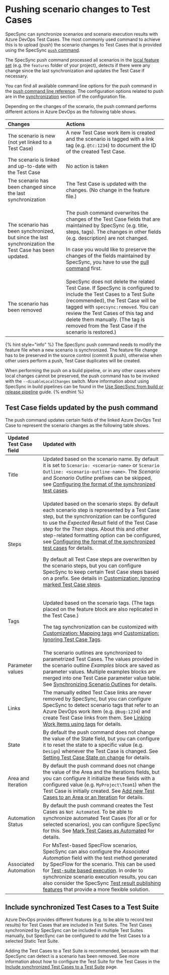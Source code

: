 # Pushing scenario changes to Test Cases

SpecSync can synchronize scenarios and scenario execution results with Azure DevOps Test Cases. The most commonly used command to achieve this is to upload \(push\) the scenario changes to Test Cases that is provided using the SpecSync [`push` command](../../reference/command-line-reference/push-command.md).

The SpecSync push command processed all scenarios in the [local feature set](../../important-concepts/how-to-define-the-local-feature-set-to-be-synchronized.md) \(e.g. the `features` folder of your project\), detects if there were any change since the last synchronization and updates the Test Case if necessary.

You can find all available command line options for the push command in the [push command line reference](../../reference/command-line-reference/push-command.md). The configuration options related to push are in the [synchronization](../../reference/configuration/configuration-synchronization/) section of the configuration file.

Depending on the changes of the scenario, the push command performs different actions in Azure DevOps as the following table shows.

<table>
  <thead>
    <tr>
      <th style="text-align:left">Changes</th>
      <th style="text-align:left">Actions</th>
    </tr>
  </thead>
  <tbody>
    <tr>
      <td style="text-align:left">The scenario is new (not yet linked to a Test Case)</td>
      <td style="text-align:left">A new Test Case work item is created and the scenario is tagged with a
        link tag (e.g. <code>@tc:1234</code>) to document the ID of the created
        Test Case.</td>
    </tr>
    <tr>
      <td style="text-align:left">The scenario is linked and up-to-date with the Test Case</td>
      <td style="text-align:left">No action is taken</td>
    </tr>
    <tr>
      <td style="text-align:left">The scenario has been changed since the last synchronization</td>
      <td style="text-align:left">The Test Case is updated with the changes. (No change in the feature file.)</td>
    </tr>
    <tr>
      <td style="text-align:left">The scenario has been synchronized, but since the last synchronization
        the Test Case has been updated.</td>
      <td style="text-align:left">
        <p>The push command overwrites the changes of the Test Case fields that are
          maintained by SpecSync (e.g. title, steps, tags). The changes in other
          fields (e.g. description) are not changed.</p>
        <p>In case you would like to preserve the changes of the fields maintained
          by SpecSync, you have to use the <a href="../pull-features/two-way-synchronization.md">pull command</a> first.</p>
      </td>
    </tr>
    <tr>
      <td style="text-align:left">The scenario has been removed</td>
      <td style="text-align:left">SpecSync does not delete the related Test Case. If SpecSync is configured
        to include the Test Cases to a Test Suite (recommended), the Test Case
        will be tagged with <code>specsync:removed</code>. You can review the Test
        Cases of this tag and delete them manually. (The tag is removed from the
        Test Case if the scenario is restored.)</td>
    </tr>
  </tbody>
</table>

{% hint style="info" %}
The SpecSync push command needs to modify the feature file when a new scenario is synchronized. The feature file change has to be preserved in the source control \(commit & push\), otherwise when other users perform a push, Test Case duplicates will be created.

When performing the push on a build pipeline, or in any other cases where local changes cannot be preserved, the push command has to be invoked with the `--disableLocalChanges` switch. More information about using SpecSync in build pipelines can be found in the [Use SpecSync from build or release pipeline](../../important-concepts/synchronizing-test-cases-from-build.md) guide.
{% endhint %}

## Test Case fields updated by the push command

The push command updates certain fields of the linked Azure DevOps Test Case to represent the scenario changes as the following table shows.

<table>
  <thead>
    <tr>
      <th style="text-align:left">Updated Test Case field</th>
      <th style="text-align:left">Updated with</th>
    </tr>
  </thead>
  <tbody>
    <tr>
      <td style="text-align:left">Title</td>
      <td style="text-align:left">Updated based on the scenario name. By default it is set to <code>Scenario: &lt;scenario-name&gt;</code> or <code>Scenario Outline: &lt;scenario-outline-name&gt;</code>.
        The <em>Scenario</em> and <em>Scenario Outline</em> prefixes can be skipped,
        see <a href="configuring-the-format-of-the-synchronized-test-cases.md">Configuring the format of the synchronized test cases</a>.</td>
    </tr>
    <tr>
      <td style="text-align:left">Steps</td>
      <td style="text-align:left">
        <p>Updated based on the scenario steps. By default each scenario step is
          represented by a Test Case step, but the synchronization can be configured
          to use the <em>Expected Result</em> field of the Test Case step for the <em>Then</em> steps.
          About this and other step-related formatting option can be configured,
          see <a href="configuring-the-format-of-the-synchronized-test-cases.md">Configuring the format of the synchronized test cases</a> for
          details.</p>
        <p>By default all Test Case steps are overwritten by the scenario steps,
          but you can configure SpecSync to keep certain Test Case steps based on
          a prefix. See details in <a href="customization-ignoring-marked-test-case-steps.md">Customization: Ignoring marked Test Case steps</a>.</p>
      </td>
    </tr>
    <tr>
      <td style="text-align:left">Tags</td>
      <td style="text-align:left">
        <p>Updated based on the scenario tags. (The tags placed on the feature block
          are also replicated in the Test Case.)</p>
        <p>The tag synchronization can be customized with <a href="customization-mapping-tags.md">Customization: Mapping tags</a> and
          <a
          href="customization-ignoring-test-case-tags.md">Customization: Ignoring Test Case Tags</a>.</p>
      </td>
    </tr>
    <tr>
      <td style="text-align:left">Parameter values</td>
      <td style="text-align:left">The scenario outlines are synchronized to parametrized Test Cases. The
        values provided in the scenario outline <em>Examples </em>block are saved
        as parameter values. Multiple examples blocks are merged into one Test
        Case parameter value table. See <a href="../../important-concepts/synchronizing-scenario-outlines.md">Synchronizing Scenario Outlines</a> for
        details.</td>
    </tr>
    <tr>
      <td style="text-align:left">Links</td>
      <td style="text-align:left">The manually edited Test Case links are never removed by SpecSync, but
        you can configure SpecSync to detect scenario tags that refer to an Azure
        DevOps work item (e.g. <code>@bug:1234</code>) and create Test Case links
        from them. See <a href="../common-synchronization-features/linking-work-items-with-tags.md">Linking Work Items using tags</a> for
        details.</td>
    </tr>
    <tr>
      <td style="text-align:left">State</td>
      <td style="text-align:left">By default the push command does not change the value of the State field,
        but you can configure it to reset the state to a specific value (e.g. <code>Design</code>)
        whenever the Test Case is changed. See <a href="setting-test-case-state-on-change.md">Setting Test Case State on change</a> for
        details.</td>
    </tr>
    <tr>
      <td style="text-align:left">Area and Iteration</td>
      <td style="text-align:left">By default the push command does not change the value of the Area and
        the Iterations fields, but you can configure it initialize these fields
        with a configured value (e.g. <code>MyProject\Team1</code>) when the Test
        Case is initially created. See <a href="add-new-test-cases-to-an-area-or-an-iteration.md">Add new Test Cases to an Area or an Iteration</a> for
        details.</td>
    </tr>
    <tr>
      <td style="text-align:left">Automation Status</td>
      <td style="text-align:left">By default the push command creates the Test Cases as <code>Not Automated</code>.
        To be able to synchronize automated Test Cases (for all or for selected
        scenarios), you can configure SpecSync for this. See <a href="mark-test-cases-as-automated.md">Mark Test Cases as Automated</a> for
        details.</td>
    </tr>
    <tr>
      <td style="text-align:left">Associated Automation</td>
      <td style="text-align:left">For MsTest-based SpecFlow scenarios, SpecSync can also configure the <em>Associated Automation</em> field
        with the test method generated by SpecFlow for the scenario. This can be
        used for <a href="../test-result-publishing-features/support-for-azure-devops-test-plan-test-suite-based-test-execution.md">Test-suite based execution</a>.
        In order to synchronize scenario execution results, you can also consider
        the SpecSync <a href="../test-result-publishing-features/">Test result publishing features</a> that
        provide a more flexible solution.</td>
    </tr>
  </tbody>
</table>

## Include synchronized Test Cases to a Test Suite

Azure DevOps provides different features \(e.g. to be able to record test results\) for Test Cases that are included in Test Suites. The Test Cases synchronized by SpecSync can be included in multiple Test Suites manually, but SpecSync can be configured to add the Test Cases to a selected Static Test Suite.

Adding the Test Cases to a Test Suite is recommended, because with that SpecSync can detect is a scenario has been removed. See more information about how to configure the Test Suite for the Test Cases in the [Include synchronized Test Cases to a Test Suite](../common-synchronization-features/group-synchronized-test-cases-to-a-test-suite.md) page.


